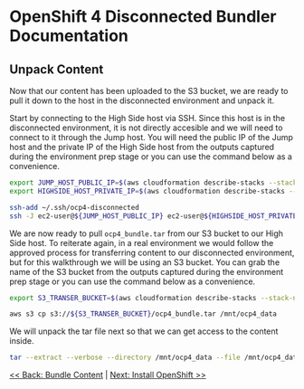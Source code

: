 # OpenShift 4 Disconnected Bundler Documentation

## Unpack Content

Now that our content has been uploaded to the S3 bucket, we are ready to pull
it down to the host in the disconnected environment and unpack it.

Start by connecting to the High Side host via SSH. Since this host is in the
disconnected environment, it is not directly accesible and we will need to
connect to it through the Jump host. You will need the public IP of the Jump
host and the private IP of the High Side host from the outputs captured during
the environment prep stage or you can use the command below as a convenience.

```bash
export JUMP_HOST_PUBLIC_IP=$(aws cloudformation describe-stacks --stack-name ocp4-disconnected --query 'Stacks[0].Outputs[?OutputKey==`JumpInstancePublicIp`].OutputValue' --output text)
export HIGHSIDE_HOST_PRIVATE_IP=$(aws cloudformation describe-stacks --stack-name ocp4-disconnected --query 'Stacks[0].Outputs[?OutputKey==`HighSideInstancePrivateIp`].OutputValue' --output text)

ssh-add ~/.ssh/ocp4-disconnected
ssh -J ec2-user@${JUMP_HOST_PUBLIC_IP} ec2-user@${HIGHSIDE_HOST_PRIVATE_IP}
```

We are now ready to pull `ocp4_bundle.tar` from our S3 bucket to our High Side
host. To reiterate again, in a real environment we would follow the approved
process for transferring content to our disconnected environment, but for this
walkthrough we will be using an S3 bucket. You can grab the name of the S3
bucket from the outputs captured during the environment prep stage or you can
use the command below as a convenience.

```bash
export S3_TRANSER_BUCKET=$(aws cloudformation describe-stacks --stack-name ocp4-disconnected --query 'Stacks[0].Outputs[?OutputKey==`S3TransferBucket`].OutputValue' --output text)

aws s3 cp s3://${S3_TRANSER_BUCKET}/ocp4_bundle.tar /mnt/ocp4_data
```

We will unpack the tar file next so that we can get access to the content
inside.

```bash
tar --extract --verbose --directory /mnt/ocp4_data --file /mnt/ocp4_data/ocp4_bundle.tar
```

[<< Back: Bundle Content](bundle_content.md) | [Next: Install OpenShift >>](install_openshift.md)
